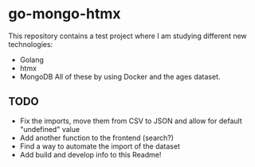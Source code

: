 # go-mongo-htmx

This repository contains a test project where I am studying different new technologies:
- Golang
- htmx
- MongoDB
All of these by using Docker and the ages dataset.

## TODO

- Fix the imports, move them from CSV to JSON and allow for default "undefined" value
- Add another function to the frontend (search?)
- Find a way to automate the import of the dataset
- Add build and develop info to this Readme!